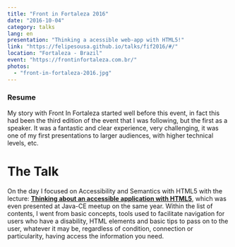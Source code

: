 ```yaml
---
title: "Front in Fortaleza 2016"
date: "2016-10-04"
category: talks
lang: en
presentation: "Thinking a acessible web-app with HTML5!"
link: "https://felipesousa.github.io/talks/fif2016/#/"
location: "Fortaleza - Brazil"
event: "https://frontinfortaleza.com.br/"
photos:
  - "front-in-fortaleza-2016.jpg"
---
```


### Resume

My story with Front In Fortaleza started well before this event, in fact this had been the third edition of the event that I was following, but the first as a speaker. It was a fantastic and clear experience, very challenging, it was one of my first presentations to larger audiences, with higher technical levels, etc.

# The Talk

On the day I focused on Accessibility and Semantics with HTML5 with the lecture: [**Thinking about an accessible application with HTML5**](https://felipesousa.github.io/talks/fif2016/#/), which was even presented at Java-CE meetup on the same year. Within the list of contents, I went from basic concepts, tools used to facilitate navigation for users who have a disability, HTML elements and basic tips to pass on to the user, whatever it may be, regardless of condition, connection or particularity, having access the information you need.

<br />
